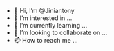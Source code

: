 - 👋 Hi, I’m @Jiniantony
- 👀 I’m interested in ...
- 🌱 I’m currently learning ...
- 💞️ I’m looking to collaborate on ...
- 📫 How to reach me ...

<!---
Jiniantony/Jiniantony is a ✨ special ✨ repository because its `README.md` (this file) appears on your GitHub profile.
You can click the Preview link to take a look at your changes.
--->
